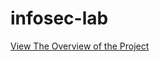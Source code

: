 # infosec-lab

[View The Overview of the Project](https://nkatekotibane.github.io/posts/infosec-lab/)
